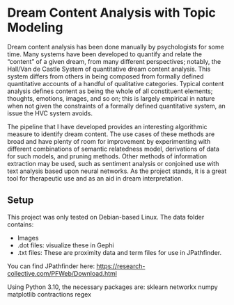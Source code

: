 # Dream Content Analysis with Topic Modeling

Dream content analysis has been done manually by psychologists for some time. Many systems
have been developed to quantify and relate the “content” of a given dream, from many different
perspectives; notably, the Hall/Van de Castle System of quantitative dream content analysis.
This system differs from others in being composed from formally defined quantitative accounts of a
handful of qualitative categories. Typical content analysis defines content as being the whole of all
constituent elements; thoughts, emotions, images, and so on; this is largely empirical in nature when
not given the constraints of a formally defined quantitative system, an issue the HVC system avoids.

The pipeline that I have developed provides an interesting algorithmic measure to identify dream content. The use cases of these methods are broad
and have plenty of room for improvement by experimenting with different combinations of semantic
relatedness model, derivations of data for such models, and pruning methods. Other methods of
information extraction may be used, such as sentiment analysis or conjoined use with text analysis
based upon neural networks. As the project stands, it is a great tool for therapeutic use and as an aid in
dream interpretation.

## Setup

This project was only tested on Debian-based Linux. The data folder contains:
 - Images
 - .dot files: visualize these in Gephi
 - .txt files: These are proximity data and term files for use in JPathfinder.

You can find JPathfinder here:
https://research-collective.com/PFWeb/Download.html

Using Python 3.10, the necessary packages are:
sklearn
networkx
numpy
matplotlib
contractions
regex

